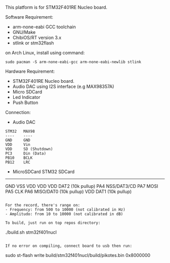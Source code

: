 This platform is for STM32F401RE Nucleo board.

Software Requirement:
- arm-none-eabi GCC toolchain
- GNU/Make
- ChibiOS/RT version 3.x
- stlink or stm32flash

on Arch Linux, install using command:
~~~
sudo pacman -S arm-none-eabi-gcc arm-none-eabi-newlib stlink
~~~

Hardware Requirement:
- STM32F401RE Nucleo board.
- Audio DAC using I2S interface (e.g MAX98357A)
- Micro SDCard
- Led Indicator
- Push Button

Connection:
- Audio DAC
~~~
STM32	MAX98
----	----
GND		GND
VDD		Vin
VDD		SD (Shutdown)
PC3		Din (Data)
PB10	BCLK
PB12	LRC
~~~
- MicroSDCard
STM32	SDCard
----	----
GND		VSS
VDD		VDD
VDD		DAT2 (10k pullup)
PA4		NSS/DAT3/CD
PA7		MOSI
PA5		CLK
PA6		MISO/DAT0 (10k pullup)
VDD		DAT1 (10k pullup)
~~~

For the record, there's range on:
- Frequency: from 500 to 10000 (not calibrated in Hz)
- Amplitudo: from 10 to 10000 (not calibrated in dB)

To build, just run on top repos directory:
~~~
./build.sh stm32f401nucl
~~~

If no error on compiling, connect board to usb then run:
~~~
sudo st-flash write build/stm32f401nucl/build/pikotes.bin 0x8000000
~~~
